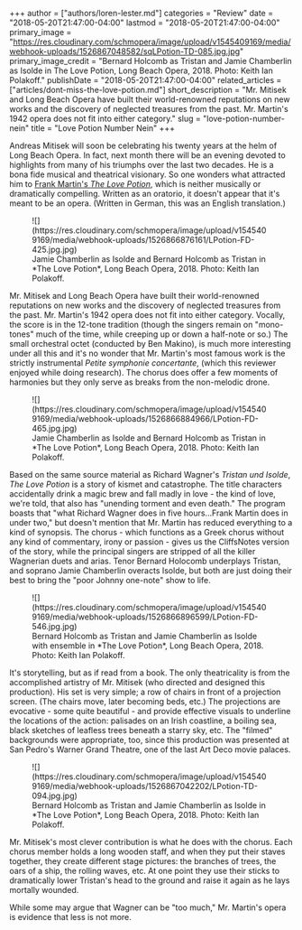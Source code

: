 +++
author = ["authors/loren-lester.md"]
categories = "Review"
date = "2018-05-20T21:47:00-04:00"
lastmod = "2018-05-20T21:47:00-04:00"
primary_image = "https://res.cloudinary.com/schmopera/image/upload/v1545409169/media/webhook-uploads/1526867048582/sqLPotion-TD-085.jpg.jpg"
primary_image_credit = "Bernard Holcomb as Tristan and Jamie Chamberlin as Isolde in The Love Potion, Long Beach Opera, 2018. Photo: Keith Ian Polakoff."
publishDate = "2018-05-20T21:47:00-04:00"
related_articles = ["articles/dont-miss-the-love-potion.md"]
short_description = "Mr. Mitisek and Long Beach Opera have built their world-renowned reputations on new works and the discovery of neglected treasures from the past. Mr. Martin&#039;s 1942 opera does not fit into either category."
slug = "love-potion-number-nein"
title = "Love Potion Number Nein"
+++

Andreas Mitisek will soon be celebrating his twenty years at the helm of Long Beach Opera. In fact, next month there will be an evening devoted to highlights from many of his triumphs over the last two decades. He is a bona fide musical and theatrical visionary. So one wonders what attracted him to [Frank Martin's *The Love Potion*](https://www.longbeachopera.org/the-season/the-love-potion), which is neither musically or dramatically compelling. Written as an oratorio, it doesn't appear that it's meant to be an opera. (Written in German, this was an English translation.)

<figure data-type="image">
![](https://res.cloudinary.com/schmopera/image/upload/v1545409169/media/webhook-uploads/1526866876161/LPotion-FD-425.jpg.jpg)
<figcaption>Jamie Chamberlin as Isolde and Bernard Holcomb as Tristan in *The Love Potion*, Long Beach Opera, 2018. Photo: Keith Ian Polakoff.</figcaption>
</figure>

Mr. Mitisek and Long Beach Opera have built their world-renowned reputations on new works and the discovery of neglected treasures from the past. Mr. Martin's 1942 opera does not fit into either category. Vocally, the score is in the 12-tone tradition (though the singers remain on "mono-tones" much of the time, while creeping up or down a half-note or so.) The small orchestral octet (conducted by Ben Makino), is much more interesting under all this and it's no wonder that Mr. Martin's most famous work is the strictly instrumental *Petite symphonie concertante*, (which this reviewer enjoyed while doing research). The chorus does offer a few moments of harmonies but they only serve as breaks from the non-melodic drone.

<figure data-type="image">
![](https://res.cloudinary.com/schmopera/image/upload/v1545409169/media/webhook-uploads/1526866884966/LPotion-FD-465.jpg.jpg)
<figcaption>Jamie Chamberlin as Isolde and Bernard Holcomb as Tristan in *The Love Potion*, Long Beach Opera, 2018. Photo: Keith Ian Polakoff.</figcaption>
</figure>
 
Based on the same source material as Richard Wagner's *Tristan und Isolde*, *The Love Potion* is a story of kismet and catastrophe. The title characters accidentally drink a magic brew and fall madly in love - the kind of love, we're told, that also has "unending torment and even death." The program boasts that "what Richard Wagner does in five hours…Frank Martin does in under two," but doesn't mention that Mr. Martin has reduced everything to a kind of synopsis. The chorus - which functions as a Greek chorus without any kind of commentary, irony or passion - gives us the CliffsNotes version of the story, while the principal singers are stripped of all the killer Wagnerian duets and arias. Tenor Bernard Holocomb underplays Tristan, and soprano Jamie Chamberlin overacts Isolde, but both are just doing their best to bring the "poor Johnny one-note" show to life.

<figure data-type="image">
![](https://res.cloudinary.com/schmopera/image/upload/v1545409169/media/webhook-uploads/1526866896599/LPotion-FD-546.jpg.jpg)
<figcaption>Bernard Holcomb as Tristan and Jamie Chamberlin as Isolde with ensemble in *The Love Potion*, Long Beach Opera, 2018. Photo: Keith Ian Polakoff.</figcaption>
</figure>

It's storytelling, but as if read from a book. The only theatricality is from the accomplished artistry of Mr. Mitisek (who directed and designed this production). His set is very simple; a row of chairs in front of a projection screen. (The chairs move, later becoming beds, etc.) The projections are evocative - some quite beautiful - and provide effective visuals to underline the locations of the action: palisades on an Irish coastline, a boiling sea, black sketches of leafless trees beneath a starry sky, etc. The "filmed" backgrounds were appropriate, too, since this production was presented at San Pedro's Warner Grand Theatre, one of the last Art Deco movie palaces.

<figure data-type="image">
![](https://res.cloudinary.com/schmopera/image/upload/v1545409169/media/webhook-uploads/1526867042202/LPotion-TD-094.jpg.jpg)
<figcaption>Bernard Holcomb as Tristan and Jamie Chamberlin as Isolde in *The Love Potion*, Long Beach Opera, 2018. Photo: Keith Ian Polakoff.</figcaption>
</figure>

Mr. Mitisek's most clever contribution is what he does with the chorus. Each chorus member holds a long wooden staff, and when they put their staves together, they create different stage pictures: the branches of trees, the oars of a ship, the rolling waves, etc. At one point they use their sticks to dramatically lower Tristan's head to the ground and raise it again as he lays mortally wounded.
 
While some may argue that Wagner can be "too much," Mr. Martin's opera is evidence that less is not more.
